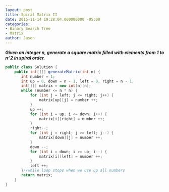 ```yaml
---
layout: post
title: Spiral Matrix II
date: 2015-11-14 19:28:04.000000000 -05:00
categories:
- Binary Search Tree
- Matrix
author: Jason
---
```

<p><strong><em>Given an integer n, generate a square matrix filled with elements from 1 to n^2 in spiral order.</em></strong></p>

``` java
public class Solution {
    public int[][] generateMatrix(int n) {
       int number = 1;
       int up = 0, down = n - 1, left = 0, right = n - 1;
       int[][] matrix = new int[n][n];
       while (number <= n * n) {
           for (int j = left; j <= right; j++) {
               matrix[up][j] = number ++;
           }
           up ++;
           for (int i = up; i <= down; i++) {
               matrix[i][right] = number ++;
           }
           right--;
           for (int j = right; j >= left; j--) {
               matrix[down][j] = number ++;
           }
           down --;
           for (int i = down; i >= up; i--) {
               matrix[i][left] = number ++;
           }
           left ++;
       }//while loop stops when we use up all numbers
       return matrix;
    }
}
```

